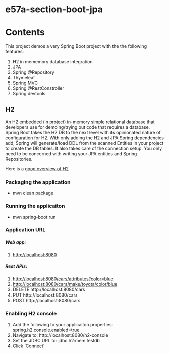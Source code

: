 # e57a-section-boot-jpa

# Contents
This  project demos a very Spring Boot project with the the following features:
1. H2 in mememory database integration
2. JPA
3. Spring @Repository
3. Thymeleaf
4. Spring MVC
5. Spring @RestConstroller
6. Spring devtools

## H2
An H2 embedded (in project) in-memory simple relational database that developers use for demoing/trying out code that requires a database.  Spring Boot takes the H2 DB to the next level with its opinionated nature of configuration for H2.  With only adding the H2 and JPA Spring dependencies add,  Spring will generate/load DDL from the scanned Entities in your project to create the DB tables.  It also takes care of the connection setup.  You only need to be concerned with writing your JPA entities and Spring Repositories.

Here is a [good overview of H2](http://www.springboottutorial.com/spring-boot-and-h2-in-memory-database)

### Packaging the application
- mvn clean package

### Running the applicaiton
- mvn spring-boot:run

### Application URL
##### Web app: 
1. [http://localhost:8080](http://localhost:8080)

##### Rest APIs: 
1. [http://localhost:8080/cars/attributes?color=blue](http://localhost:8080/cars/attributes?color=blue)
2. [http://localhost:8080/cars/make/toyota/color/blue](http://localhost:8080/cars/make/toyota/color/blue)
3. DELETE http://localhost:8080/cars
4. PUT http://localhost:8080/cars
5. POST http://localhost:8080/cars

### Enabling H2 console
1. Add the following to your applicaiton.properties: spring.h2.console.enabled=true 
2. Navigate to: http://localhost:8080/h2-console
3. Set the JDBC URL to: jdbc:h2:mem:testdb
4. Click 'Connect'
